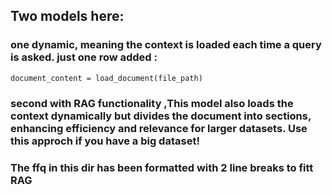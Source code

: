 ## Two models here:

### one dynamic, meaning the context is loaded each time a query is asked. just  one row added : 
`document_content = load_document(file_path)`

### second with RAG functionality ,This model also loads the context dynamically but divides the document into sections, enhancing efficiency and relevance for larger datasets. Use this approch if you have a big dataset!

### The ffq in this dir has been formatted with 2 line breaks to fitt RAG
